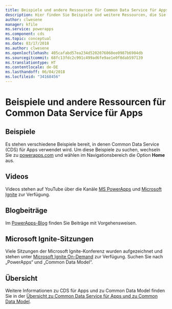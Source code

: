 ```yaml
---
title: Beispiele und andere Ressourcen für Common Data Service für Apps | Microsoft-Dokumentation
description: Hier finden Sie Beispiele und weitere Ressourcen, die Sie zum Erstellen von Apps in PowerApps verwenden können.
author: clwesene
manager: kfile
ms.service: powerapps
ms.component: cds
ms.topic: conceptual
ms.date: 03/17/2018
ms.author: clwesene
ms.openlocfilehash: 405cafabd57ea234d5202076060ee0987b6904db
ms.sourcegitcommit: 68fc13fdc2c991c499ad6fe9ae1e0f8dab597139
ms.translationtype: HT
ms.contentlocale: de-DE
ms.lasthandoff: 06/04/2018
ms.locfileid: "34168456"
---
```

# <a name="samples-and-other-resources-for-common-data-service-for-apps"></a>Beispiele und andere Ressourcen für Common Data Service für Apps
## <a name="samples"></a>Beispiele
Es stehen verschiedene Beispiele bereit, in denen Common Data Service (CDS) für Apps verwendet wird. Um diese Beispiele zu suchen, wechseln Sie zu [powerapps.com](https://web.powerapps.com) und wählen im Navigationsbereich die Option **Home** aus.

## <a name="videos"></a>Videos
Videos stehen auf YouTube über die Kanäle [MS PowerApps](https://www.youtube.com/channel/UCGfWR2ekfRFckLjev6eQYLg) und [Microsoft Ignite](https://www.youtube.com/channel/UCrhJmfAGQ5K81XQ8_od1iTg) zur Verfügung.

## <a name="blog-posts"></a>Blogbeiträge
Im [PowerApps-Blog](https://powerapps.microsoft.com/blog/) finden Sie Beiträge mit Vorgehensweisen.

## <a name="microsoft-ignite-sessions"></a>Microsoft Ignite-Sitzungen
Viele Sitzungen der Microsoft Ignite-Konferenz wurden aufgezeichnet und stehen unter [Microsoft Ignite On-Demand](https://myignite.microsoft.com/videos) zur Verfügung. Suchen Sie nach „PowerApps“ und „Common Data Model“.

## <a name="overview"></a>Übersicht
Weitere Informationen zu CDS für Apps und zu Common Data Model finden Sie in der [Übersicht zu Common Data Service für Apps und zu Common Data Model](https://docs.microsoft.com/common-data-service/entity-reference/security-model).

